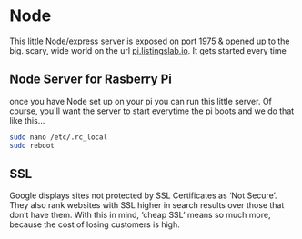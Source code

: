 # Node

This little Node/express server is exposed on port 1975 & opened up to the big. scary, wide world on the url [pi.listingslab.io](https://pi.listingslab.io). It gets started every time

## Node Server for Rasberry Pi

once you have Node set up on your pi you can run this
little server. Of course, you'll want the server to start
everytime the pi boots and we do that like this...

```bash
sudo nano /etc/.rc_local
sudo reboot
```

## SSL

Google displays sites not protected by SSL Certificates as ‘Not Secure’. They also rank websites with SSL higher in search results over those that don’t have them. With this in mind, ‘cheap SSL’ means so much more, because the cost of losing customers is high.

